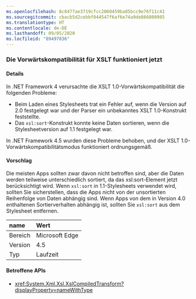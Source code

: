```yaml
---
ms.openlocfilehash: 8c8477ae3719cfcc2060459ba85bcc9e76f11c41
ms.sourcegitcommit: cbacb5d2cebbf044547f6af6e74a9de866800985
ms.translationtype: HT
ms.contentlocale: de-DE
ms.lasthandoff: 09/05/2020
ms.locfileid: "89497836"
---
```

### <a name="xslt-forward-compat-now-works"></a>Die Vorwärtskompatibilität für XSLT funktioniert jetzt

#### <a name="details"></a>Details

In .NET Framework 4 verursachte die XSLT 1.0-Vorwärtskompatibilität die folgenden Probleme:<ul><li>Beim Laden eines Stylesheets trat ein Fehler auf, wenn die Version auf 2.0 festgelegt war und der Parser ein unbekanntes XSLT 1.0-Konstrukt feststellte.</li><li>Das <code>xsl:sort</code>-Konstrukt konnte keine Daten sortieren, wenn die Stylesheetversion auf 1.1 festgelegt war.</li></ul>In .NET Framework 4.5 wurden diese Probleme behoben, und der XSLT 1.0-Vorwärtskompatibilitätsmodus funktioniert ordnungsgemäß.

#### <a name="suggestion"></a>Vorschlag

Die meisten Apps sollten zwar davon nicht betroffen sind, aber die Daten werden teilweise unterschiedlich sortiert, da das xsl:sort-Element jetzt berücksichtigt wird. Wenn <code>xsl:sort</code> in 1.1-Stylesheets verwendet wird, sollten Sie sicherstellen, dass die Apps nicht von der unsortierten Reihenfolge von Daten abhängig sind. Wenn Apps von dem in Version 4.0 enthaltenen Sortierverhalten abhängig ist, sollten Sie <code>xsl:sort</code> aus dem Stylesheet entfernen.

| name    | Wert       |
|:--------|:------------|
| Bereich   |Microsoft Edge|
|Version|4.5|
|Typ|Laufzeit|

#### <a name="affected-apis"></a>Betroffene APIs

- <xref:System.Xml.Xsl.XslCompiledTransform?displayProperty=nameWithType>

<!--

#### Affected APIs

- `T:System.Xml.Xsl.XslCompiledTransform`

-->
